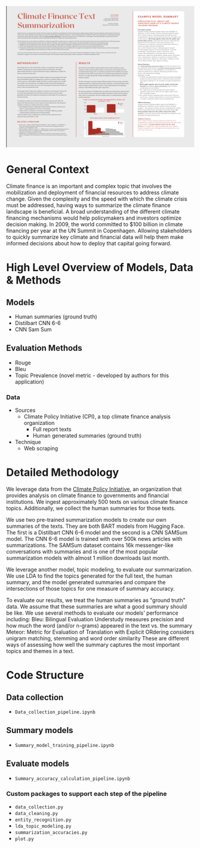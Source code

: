 ![Poster](https://github.com/sophielogan/Climate_Texts_Summarization/blob/main/Poster.png)

# General Context
Climate finance is an important and complex topic that involves the mobilization and deployment of financial resources to address climate change. Given the complexity and the speed with which the climate crisis must be addressed, having ways to summarize the climate finance landscape is beneficial.  A broad understanding of the different climate financing mechanisms would help policymakers and investors optimize decision making. In 2009, the world committed to $100 billion in climate financing per year at the UN Summit in Copenhagen. Allowing stakeholders to quickly summarize key climate and financial data will help them make informed decisions about how to deploy that capital going forward. 

# High Level Overview of Models, Data & Methods
## Models
- Human summaries (ground truth) 
- Distilbart CNN 6-6 
- CNN Sam Sum

## Evaluation Methods 
- Rouge
- Bleu 
- Topic Prevalence (novel metric - developed by authors for this application) 

### Data
- Sources 
  - Climate Policy Initiative (CPI), a top climate finance analysis organization
    - Full report texts 
    - Human generated summaries (ground truth)
- Technique 
  - Web scraping

# Detailed Methodology
We leverage data from the [Climate Policy Initiative](https://www.climatepolicyinitiative.org/), an organization that provides analysis on climate finance to governments and financial institutions. We ingest approximately 500 texts on various climate finance topics. Additionally, we collect the human summaries for those texts. 

We use two pre-trained summarization models to create our own summaries of the texts. They are both BART models from Hugging Face. The first is a Distilbart CNN 6-6 model and the second is a CNN SAMSum model. The CNN 6-6 model is trained with over 500k news articles with summarizations. The SAMSum dataset contains 16k messenger-like conversations with summaries and is one of the most popular summarization models with almost 1 million downloads last month. 

We leverage another model, topic modeling, to evaluate our summarization. We use LDA to find the topics generated for the full text, the human summary, and the model generated summaries and compare the intersections of those topics for one measure of summary accuracy.

To evaluate our results, we treat the human summaries as "ground truth" data. We assume that these summaries are what a good summary should be like. We use several methods to evaluate our models' performance including: 
Bleu: Bilingual Evaluation Understudy measures precision and how much the word (and/or n-grams) appeared in the text vs. the summary
Meteor: Metric for Evaluation of Translation with Explicit ORdering considers unigram matching, stemming and word order similarity
These are different ways of assessing how well the summary captures the most important topics and themes in a text.

# Code Structure
## Data collection 
- `Data_collection_pipeline.ipynb`

## Summary models
- `Summary_model_training_pipeline.ipynb`
  
## Evaluate models
- `Summary_accuracy_calculation_pipeline.ipynb`

### Custom packages to support each step of the pipeline
- `data_collection.py`
- `data_cleaning.py`
- `entity_recognition.py`
- `lda_topic_modeling.py`
- `summarization_accuracies.py`
- `plot.py`
